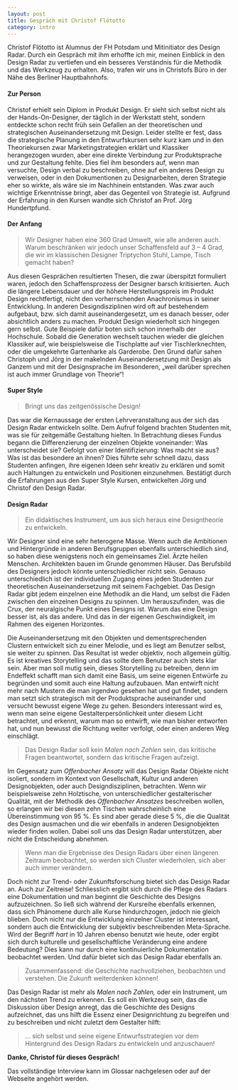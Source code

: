 ```yaml
---
layout: post
title: Gespräch mit Christof Flötotto
category: intro
---
```


Christof Flötotto ist Alumnus der FH Potsdam und Mitinitiator des Design Radar. Durch ein Gespräch mit ihm erhoffte ich mir, meinen Einblick in den Design Radar zu vertiefen und ein besseres Verständnis für die Methodik und das Werkzeug zu erhalten. Also, trafen wir uns in Christofs Büro in der Nähe des Berliner Hauptbahnhofs.

#### Zur Person

Christof erhielt sein Diplom in Produkt Design. Er sieht sich selbst nicht als der Hands-On-Designer, der täglich in der Werkstatt steht, sondern entdeckte schon recht früh sein Gefallen an der theoretischen und strategischen Auseinandersetzung mit Design. Leider stellte er fest, dass die strategische Planung in den Entwurfskursen sehr kurz kam und in den Theoriekursen zwar Marketingstrategien erklärt und Klassiker herangezogen wurden, aber eine direkte Verbindung zur Produktsprache und zur Gestaltung fehlte. Dies fiel ihm besonders auf, wenn man versuchte, Design verbal zu beschreiben, ohne auf ein anderes Design zu verweisen, oder in den Dokumentionen zu Designarbeiten, deren Strategie eher so wirkte, als wäre sie im Nachhinein entstanden. Was zwar auch wichtige Erkenntnisse bringt, aber das Gegenteil von Strategie ist. Aufgrund der Erfahrung in den Kursen wandte sich Christof an Prof. Jörg Hundertpfund. 

#### Der Anfang

> Wir Designer haben eine 360 Grad Umwelt, wie alle anderen auch. Warum beschränken wir jedoch unser Schaffensfeld auf 3 – 4 Grad, die wir im klassischen Designer Triptychon Stuhl, Lampe, Tisch gemacht haben? 

Aus diesen Gesprächen resultierten Thesen, die zwar überspitzt formuliert waren, jedoch den Schaffensprozess der Designer barsch kritisierten. Auch die längere Lebensdauer und der höhere Herstellungspreis im Produkt Design rechtfertigt, nicht den vorherrschenden Anachronismus in seiner Entwicklung. In anderen Designdisziplinen wird oft auf bestehendem aufgebaut, bzw. sich damit auseinandergesetzt, um es danach besser, oder absichtlich anders zu machen. Produkt Design wiederholt sich hingegen gern selbst. Gute Beispiele dafür boten sich schon innerhalb der Hochschule. Sobald die Generation wechselt tauchen wieder die gleichen Klassiker auf, wie beispielsweise die Tischplatte auf vier Tischlerknechten, oder die umgekehrte Gartenharke als Garderobe. Den Grund dafür sahen Christoph und Jörg in der makelnden Auseinandersetzung mit Design als Ganzem und mit der Designsprache im Besonderen, „weil darüber sprechen ist auch immer Grundlage von Theorie“!

#### Super Style
> Bringt uns das zeitgenössische Design!

Das war die Kernaussage der ersten Lehrveranstaltung aus der sich das Design Radar entwickeln sollte. Dem Aufruf folgend brachten Studenten mit, was sie für zeitgemäße Gestaltung hielten. In Betrachtung dieses Fundus begann die Differenzierung der einzelnen Objekte voneinander: Was unterscheidet sie? Gefolgt von einer Identifizierung: Was macht sie aus? Was ist das besondere an ihnen? Dies führte sehr schnell dazu, dass Studenten anfingen, ihre eigenen Ideen sehr kreativ zu erklären und somit auch Haltungen zu entwickeln und Positionen einzunehmen. Bestätigt durch die Erfahrungen aus den Super Style Kursen, entwickelten Jörg und Christof den Design Radar. 

#### Design Radar
> Ein didaktisches Instrument, um aus sich heraus eine Designtheorie zu entwickeln.

Wir Designer sind eine sehr heterogene Masse. Wenn auch die Ambitionen und Hintergründe in anderen Berufsgruppen ebenfalls unterschiedlich sind, so haben diese wenigstens noch ein gemeinsames Ziel. Ärzte heilen Menschen. Architekten bauen im Grunde genommen Häuser. Das Berufsbild des Designers jedoch könnte unterschiedlicher nicht sein. Genauso unterschiedlich ist der individuellen Zugang eines jeden Studenten zur theoretischen Auseinandersetzung mit seinem Fachgebiet. Das Design Radar gibt jedem einzelnen eine Methodik an die Hand, um selbst die Fäden zwischen den einzelnen Designs zu spinnen. Um herauszufinden, was die Crux, der neuralgische Punkt eines Designs ist. Warum das eine Design besser ist, als das andere. Und das in der eigenen Geschwindigkeit, im Rahmen des eigenen Horizontes.

Die Auseinandersetzung mit den Objekten und dementsprechenden Clustern entwickelt sich zu einer Melodie, und es liegt am Benutzer selbst, sie weiter zu spinnen. Das Resultat ist weder objektiv, noch allgemein gültig. Es ist kreatives Storytelling und das sollte dem Benutzer auch stets klar sein. Aber man soll  mutig sein, dieses Storytelling zu betreiben, denn im Endeffekt schafft man sich damit eine Basis, um seine eigenen Entwürfe zu begründen und somit auch eine Haltung aufzubauen. Man entwirft nicht mehr nach Mustern die man irgendwo gesehen hat und gut findet, sondern man setzt sich strategisch mit der Produktsprache auseinander und versucht bewusst eigene Wege zu gehen. Besonders interessant wird es, wenn man seine eigene Gestalterpersönlichkeit unter diesem Licht betrachtet, und erkennt, warum man so entwirft, wie man bisher entworfen hat, und nun bewusst die Richtung weiter verfolgt, oder einen anderen Weg einschlägt.

> Das Design Radar soll kein _Malen nach Zahlen_ sein, das kritische Fragen beantwortet, sondern das kritische Fragen aufzeigt.

Im Gegensatz zum _Offenbacher Ansatz_ will das Design Radar Objekte nicht isoliert, sondern im Kontext von Gesellschaft, Kultur und anderen Designobjekten, oder auch Designdisziplinen, betrachten. Wenn wir beispielsweise zehn Holztische, von unterschiedlicher gestalterischer Qualität, mit der Methodik des _Offenbacher Ansatzes_ beschreiben wollen, so erlangen wir bei diesen zehn Tischen wahrscheinlich eine Übereinstimmung von 95 %. Es sind aber gerade diese 5 %, die die Qualität des Design ausmachen und die wir ebenfalls in anderen Designobjekten wieder finden wollen. Dabei soll uns das Design Radar unterstützen, aber nicht die Entscheidung abnehmen. 

> Wenn man die Ergebnisse des Design Radars über einen längeren Zeitraum beobachtet, so werden sich Cluster wiederholen, sich aber auch immer verändern.

Doch nicht zur Trend- oder Zukunftsforschung bietet sich das Design Radar an. Auch zur Zeitreise! Schliesslich ergibt sich durch die Pflege des Radars eine Dokumentation und man beginnt die Geschichte des Designs aufzuzeichnen. So ließ sich während der Kursreihe ebenfalls erkennen, dass sich Phänomene durch alle Kurse hindurchzogen, jedoch nie gleich blieben. Doch nicht nur die Entwicklung einzelner Cluster ist interessant, sondern auch die Entwicklung der subjektiv beschreibenden Meta-Sprache. Wird der Begriff _hart_ in 10 Jahren ebenso benutzt wie heute, oder ergibt sich durch kulturelle und gesellschaftliche Veränderung eine andere Bedeutung? Dies kann nur durch eine kontinuierliche Dokumentation beobachtet werden. Und dafür bietet sich das Design Radar ebenfalls an.     

> Zusammenfassend: die Geschichte nachvollziehen, beobachten und verstehen. Die Zukunft weiterdenken können! 

Das Design Radar ist mehr als _Malen nach Zahlen,_ oder ein Instrument, um den nächsten Trend zu erkennen. Es soll ein Werkzeug sein, das die Diskussion über Design anregt, das die Geschichte des Designs aufzeichnet, das uns hilft die Essenz einer Designrichtung zu begreifen und zu beschreiben und nicht zuletzt dem Gestalter hilft:

> … sich selbst und seine eigene Entwurfsstrategien vor dem Hintergrund des Design Radars zu entwickeln und anzuschauen!

__Danke, Christof für dieses Gespräch!__

Das vollständige Interview kann im Glossar nachgelesen oder auf der Webseite angehört werden.
